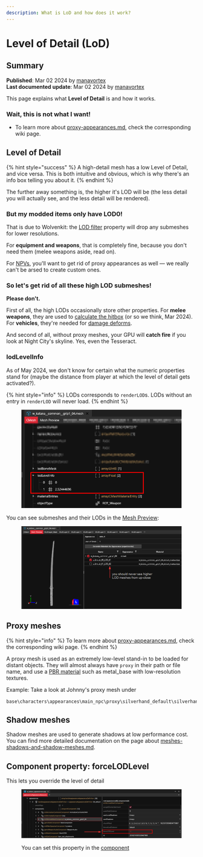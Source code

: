 ```yaml
---
description: What is LoD and how does it work?
---
```


# Level of Detail (LoD)

## Summary

**Published**: Mar 02 2024 by [manavortex](https://app.gitbook.com/u/NfZBoxGegfUqB33J9HXuCs6PVaC3 "mention")\
**Last documented update**: Mar 02 2024 by [manavortex](https://app.gitbook.com/u/NfZBoxGegfUqB33J9HXuCs6PVaC3 "mention")

This page explains what **Level of Detail** is and how it works.

### Wait, this is not what I want!

* To learn more about [proxy-appearances.md](../appearance-.app-files/proxy-appearances.md "mention"), check the corresponding wiki page.

## Level of Detail

{% hint style="success" %}
A high-detail mesh has a low Level of Detail, and vice versa. This is both intuitive and obvious, which is why there's an info box telling you about it.
{% endhint %}

The further away something is, the higher it's LOD will be (the less detail you will actually see, and the less detail will be rendered).&#x20;

### But my modded items only have LOD0!

That is due to Wolvenkit: the [LOD filter](https://app.gitbook.com/s/-MP\_ozZVx2gRZUPXkd4r/wolvenkit-app/usage/import-export/models#lod-filter) property will drop any submeshes for lower resolutions.&#x20;

For **equipment and weapons**, that is completely fine, because you don't need them (melee weapons aside, read on).

For [NPVs](../../modding-guides/npcs/npv-v-as-custom-npc/), you'll want to get rid of proxy appearances as well — we really can't be arsed to create custom ones.

### So let's get rid of all these high LOD submeshes!

**Please don't.**&#x20;

First of all, the high LODs occasionally store other properties. For **melee weapons**, they are used to [calculate the hitbox](../../modding-guides/items-equipment/adding-new-items/weapons/#editing-weapon-meshes) (or so we think, Mar 2024). For **vehicles**, they're needed for [damage deforms](../../modding-guides/vehicles/boe6s-guide-new-car-from-a-to-z/3d-body-modeling-import-export-meshes.md#add-the-proxy-mesh-to-the-project).

And second of all, without proxy meshes, your GPU will **catch fire** if you look at Night City's skyline. Yes, even the Tesseract.

### lodLevelInfo

As of May 2024, we don't know for certain what the numeric properties stand for (maybe the distance from player at which the level of detail gets activated?).&#x20;

{% hint style="info" %}
LODs corresponds to `renderLOD`s. LODs without an entry in `renderLOD` will never load.
{% endhint %}

<figure><img src="../../../.gitbook/assets/lod_level_mesh_definition.png" alt=""><figcaption></figcaption></figure>

You can see submeshes and their LODs in the [Mesh Preview](https://app.gitbook.com/s/-MP\_ozZVx2gRZUPXkd4r/wolvenkit-app/editor/file-editor/preview#mesh-preview):

<figure><img src="../../../.gitbook/assets/meshes_preview_LOD.png" alt=""><figcaption></figcaption></figure>

## Proxy meshes

{% hint style="info" %}
To learn more about [proxy-appearances.md](../appearance-.app-files/proxy-appearances.md "mention"), check the corresponding wiki page.
{% endhint %}

A proxy mesh is used as an extremely low-level stand-in to be loaded for distant objects. They will almost always have `proxy` in their path or file name, and use a [PBR material](../../references-lists-and-overviews/cheat-sheet-materials.md#pbr-material) such as metal\_base with low-resolution textures.

Example: Take a look at Johnny's proxy mesh under

```
base\characters\appearances\main_npc\proxy\silverhand_default\silverhand_default.mesh
```

## Shadow meshes

Shadow meshes are used to generate shadows at low performance cost. You can find more detailed documentation on the page about [meshes-shadows-and-shadow-meshes.md](meshes-shadows-and-shadow-meshes.md "mention").

## Component property: forceLODLevel

This lets you override the level of detail&#x20;

<figure><img src="../../../.gitbook/assets/mesh_component_force_lod_level.png" alt=""><figcaption><p>You can set this property in the <a href="../components/documented-components/#equipment-hair">component</a> </p></figcaption></figure>

